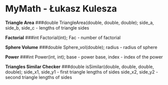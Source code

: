 # MyMath - Łukasz Kulesza


**Triangle Area**
###double TriangleArea(double, double, double);
side_a, side_b, side_c - lengths of triangle sides

**Factorial**
###int Factorial(int);
Fac - number of factorial

**Sphere Volume**
###double Sphere_vol(double);
radius - radius of sphere

**Power**
###int Power(int, int);
base - power base, index - index of the power

**Triangles Similar Checker**
###double isSimilar(double, double, double, double);
side_x1, side_y1 - first triangle lengths of sides
side_x2, side_y2 - second triangle lengths of sides
